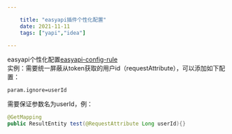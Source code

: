 ```yaml
---

    title: "easyapi插件个性化配置"
    date: 2021-11-11
    tags: ["yapi","idea"]

---
```

easyapi个性化配置[easyapi-config-rule](https://easyyapi.com/setting/config-rule.html)  
实例：需要统一屏蔽从token获取的用户id（requestAttribute），可以添加如下配置：  

```
param.ignore=userId
```
需要保证参数名为userId，例：
```java
@GetMapping
public ResultEntity test(@RequestAttribute Long userId){}
```